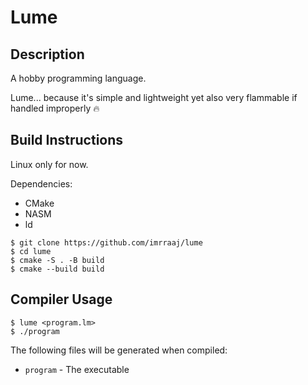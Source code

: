 # Lume

## Description

A hobby programming language.

Lume... because it's simple and lightweight yet also very flammable if handled improperly 🔥

## Build Instructions

Linux only for now.

Dependencies:

- CMake
- NASM
- ld

```console
$ git clone https://github.com/imrraaj/lume
$ cd lume
$ cmake -S . -B build
$ cmake --build build
```

## Compiler Usage

```console
$ lume <program.lm>
$ ./program
```

The following files will be generated when compiled:

- `program` - The executable
